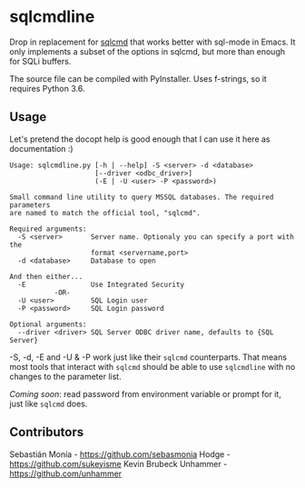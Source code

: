 # sqlcmdline
Drop in replacement for [sqlcmd](https://docs.microsoft.com/en-us/sql/tools/sqlcmd-utility) that works better with sql-mode in Emacs.
It only implements a subset of the options in sqlcmd, but more than enough for SQLi buffers.

The source file can be compiled with PyInstaller. Uses f-strings, so it requires Python 3.6.

## Usage

Let's pretend the docopt help is good enough that I can use it here as documentation :)

```
Usage: sqlcmdline.py [-h | --help] -S <server> -d <database>
                     [--driver <odbc_driver>]
                     (-E | -U <user> -P <password>)

Small command line utility to query MSSQL databases. The required parameters
are named to match the official tool, "sqlcmd".

Required arguments:
  -S <server>       Server name. Optionaly you can specify a port with the
                    format <servername,port>
  -d <database>     Database to open

And then either...
  -E                Use Integrated Security
           -OR-
  -U <user>         SQL Login user
  -P <password>     SQL Login password

Optional arguments:
  --driver <driver> SQL Server ODBC driver name, defaults to {SQL Server}
```

-S, -d, -E and -U & -P work just like their `sqlcmd` counterparts. That means most tools that interact with `sqlcmd` should be able
to use `sqlcmdline` with no changes to the parameter list.

*Coming soon*: read password from environment variable or prompt for it, just like `sqlcmd` does.

## Contributors 

Sebastián Monía - https://github.com/sebasmonia
Hodge - https://github.com/sukeyisme
Kevin Brubeck Unhammer - https://github.com/unhammer
